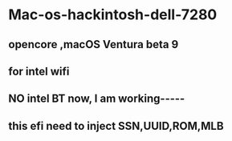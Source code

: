 # Mac-os-hackintosh-dell-7280
## opencore ,macOS Ventura beta 9
## for intel wifi 
## NO intel BT now, I am working-----
## this efi need to inject SSN,UUID,ROM,MLB
